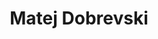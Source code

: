 ---
SICRIS: null
draft: false
fixName: matej_dobrevski
lab: Laboratorij za umetne vizualne spoznavne sisteme
labPos: Član laboratorija
location: null
mailInfo: matej.dobrevski@fri.uni-lj.si
officeHours: null
profName: Matej Dobrevski
profTitle: Zunanji sodelavec
telephoneInfo: null
title: Matej Dobrevski
---